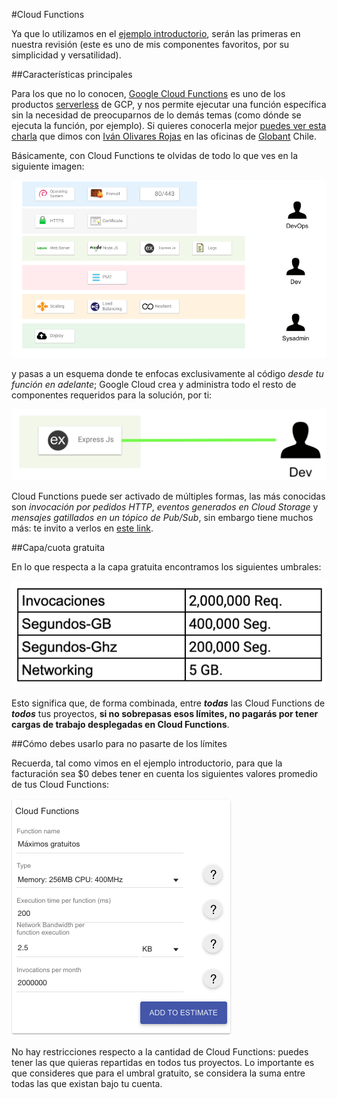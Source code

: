 #Cloud Functions

Ya que lo utilizamos en el [ejemplo introductorio]((/chapters/intro.md)), serán las primeras en nuestra revisión (este es uno de mis componentes favoritos, por su simplicidad y versatilidad).

##Características principales

Para los que no lo conocen, [Google Cloud Functions](https://cloud.google.com/functions/) es uno de los productos [serverless](https://cloud.google.com/serverless/) de GCP, y nos permite ejecutar una función específica sin la necesidad de preocuparnos de lo demás temas (como dónde se ejecuta la función, por ejemplo). Si quieres conocerla mejor [puedes ver esta charla](https://www.youtube.com/watch?v=4IewxFRGUko) que dimos con [Iván Olivares Rojas](https://medium.com/u/62f5f65fb29b) en las oficinas de [Globant](https://medium.com/u/9a82c850e61f) Chile.

Básicamente, con Cloud Functions te olvidas de todo lo que ves en la siguiente imagen: 

![](/images/chapter-1/cloud_functions/cloud_functions_explanation1.png)

y pasas a un esquema donde te enfocas exclusivamente al código *desde tu función en adelante*; Google Cloud crea y administra todo el resto de componentes requeridos para la solución, por ti:

![](/images/chapter-1/cloud_functions/cloud_functions_explanation2.png)

Cloud Functions puede ser activado de múltiples formas, las más conocidas son *invocación por pedidos HTTP*, *eventos generados en Cloud Storage* y *mensajes gatillados en un tópico de Pub/Sub*, sin embargo tiene muchos más: te invito a verlos en [este link](https://cloud.google.com/functions/docs/calling/).

##Capa/cuota gratuita

En lo que respecta a la capa gratuita encontramos los siguientes umbrales:

![](/images/chapter-1/cloud_functions/cloud_functions_free_tier_limits.png)

Esto significa que, de forma combinada, entre __*todas*__ las Cloud Functions de __*todos*__ tus proyectos, __si no sobrepasas esos límites, no pagarás por tener cargas de trabajo desplegadas en Cloud Functions__.

##Cómo debes usarlo para no pasarte de los límites

Recuerda, tal como vimos en el ejemplo introductorio, para que la facturación sea $0 debes tener en cuenta los siguientes valores promedio de tus Cloud Functions:

![For Free](/images/chapter-1/cloud_functions/cloud_functions_free_tier_limits_calc.png)

No hay restricciones respecto a la cantidad de Cloud Functions: puedes tener las que quieras repartidas en todos tus proyectos. Lo importante es que consideres que para el umbral gratuito, se considera la suma entre todas las que existan bajo tu cuenta.
